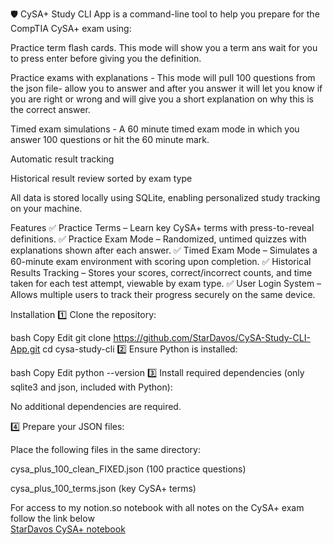 🛡️ CySA+ Study CLI App is a command-line tool to help you prepare for the CompTIA CySA+ exam using:

Practice term flash cards. This mode will show you a term ans wait for you to press enter before giving you the definition.

Practice exams with explanations - This mode will pull 100 questions from the json file- allow you to answer and after you answer it will let you know if you are right or wrong and will give you a short explanation on why this is the correct answer.

Timed exam simulations - A 60 minute timed exam mode in which you answer 100 questions or hit the 60 minute mark.

Automatic result tracking

Historical result review sorted by exam type

All data is stored locally using SQLite, enabling personalized study tracking on your machine.

Features
✅ Practice Terms – Learn key CySA+ terms with press-to-reveal definitions.
✅ Practice Exam Mode – Randomized, untimed quizzes with explanations shown after each answer.
✅ Timed Exam Mode – Simulates a 60-minute exam environment with scoring upon completion.
✅ Historical Results Tracking – Stores your scores, correct/incorrect counts, and time taken for each test attempt, viewable by exam type.
✅ User Login System – Allows multiple users to track their progress securely on the same device.

Installation
1️⃣ Clone the repository:

bash
Copy
Edit
git clone https://github.com/StarDavos/CySA-Study-CLI-App.git
cd cysa-study-cli
2️⃣ Ensure Python is installed:

bash
Copy
Edit
python --version
3️⃣ Install required dependencies (only sqlite3 and json, included with Python):

No additional dependencies are required.

4️⃣ Prepare your JSON files:

Place the following files in the same directory:

cysa_plus_100_clean_FIXED.json (100 practice questions)

cysa_plus_100_terms.json (key CySA+ terms)

For access to my notion.so notebook with all notes on the CySA+ exam follow the link below <br/>
[StarDavos CySA+ notebook](https://stardavos.notion.site/Security-Operations-1bc3e028b6f980feb6fadf90f78f83fa)
